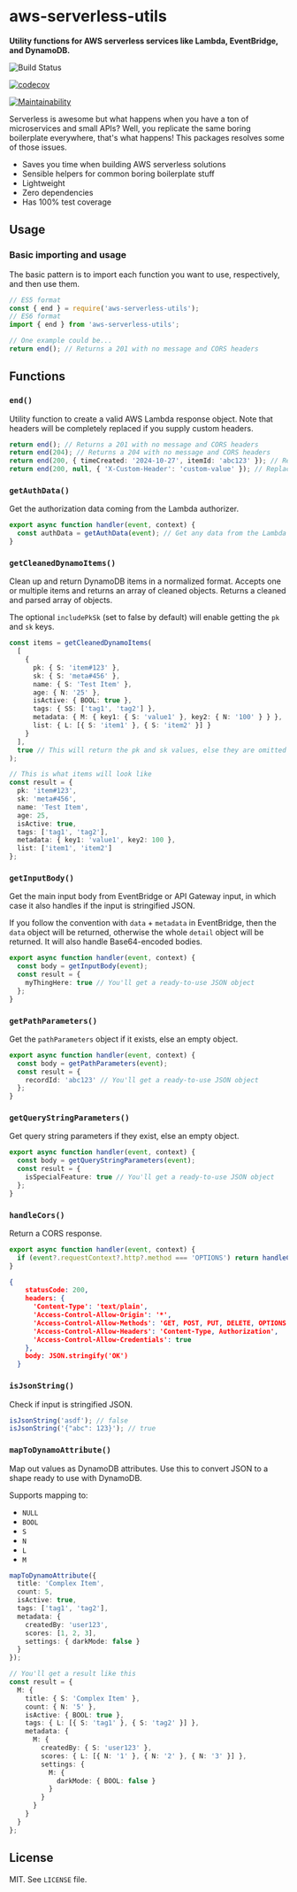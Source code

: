 # aws-serverless-utils

**Utility functions for AWS serverless services like Lambda, EventBridge, and DynamoDB.**

![Build Status](https://github.com/mikaelvesavuori/aws-serverless-utils/workflows/main/badge.svg)

[![codecov](https://codecov.io/gh/mikaelvesavuori/aws-serverless-utils/graph/badge.svg?token=FLNTPTAYAS)](https://codecov.io/gh/mikaelvesavuori/aws-serverless-utils)

[![Maintainability](https://api.codeclimate.com/v1/badges/937c2275a4ad46fe265a/maintainability)](https://codeclimate.com/github/mikaelvesavuori/aws-serverless-utils/maintainability)

Serverless is awesome but what happens when you have a ton of microservices and small APIs? Well, you replicate the same boring boilerplate everywhere, that's what happens! This packages resolves some of those issues.

- Saves you time when building AWS serverless solutions
- Sensible helpers for common boring boilerplate stuff
- Lightweight
- Zero dependencies
- Has 100% test coverage

## Usage

### Basic importing and usage

The basic pattern is to import each function you want to use, respectively, and then use them.

```typescript
// ES5 format
const { end } = require('aws-serverless-utils');
// ES6 format
import { end } from 'aws-serverless-utils';

// One example could be...
return end(); // Returns a 201 with no message and CORS headers
```

## Functions

### `end()`

Utility function to create a valid AWS Lambda response object. Note that headers will be completely replaced if you supply custom headers.

```ts
return end(); // Returns a 201 with no message and CORS headers
return end(204); // Returns a 204 with no message and CORS headers
return end(200, { timeCreated: '2024-10-27', itemId: 'abc123' }); // Returns a 200 with an object message
return end(200, null, { 'X-Custom-Header': 'custom-value' }); // Replaces the headers with a custom set of headers
```

### `getAuthData()`

Get the authorization data coming from the Lambda authorizer.

```ts
export async function handler(event, context) {
  const authData = getAuthData(event); // Get any data from the Lambda authorizer.
}
```

### `getCleanedDynamoItems()`

Clean up and return DynamoDB items in a normalized format. Accepts one or multiple items and returns an array of cleaned objects. Returns a cleaned and parsed array of objects.

The optional `includePkSk` (set to false by default) will enable getting the `pk` and `sk` keys.

```ts
const items = getCleanedDynamoItems(
  [
    {
      pk: { S: 'item#123' },
      sk: { S: 'meta#456' },
      name: { S: 'Test Item' },
      age: { N: '25' },
      isActive: { BOOL: true },
      tags: { SS: ['tag1', 'tag2'] },
      metadata: { M: { key1: { S: 'value1' }, key2: { N: '100' } } },
      list: { L: [{ S: 'item1' }, { S: 'item2' }] }
    }
  ],
  true // This will return the pk and sk values, else they are omitted
);

// This is what items will look like
const result = {
  pk: 'item#123',
  sk: 'meta#456',
  name: 'Test Item',
  age: 25,
  isActive: true,
  tags: ['tag1', 'tag2'],
  metadata: { key1: 'value1', key2: 100 },
  list: ['item1', 'item2']
};
```

### `getInputBody()`

Get the main input body from EventBridge or API Gateway input, in which case it also handles if the input is stringified JSON.

If you follow the convention with `data` + `metadata` in EventBridge, then the `data` object will be returned, otherwise the whole `detail` object will be returned. It will also handle Base64-encoded bodies.

```ts
export async function handler(event, context) {
  const body = getInputBody(event);
  const result = {
    myThingHere: true // You'll get a ready-to-use JSON object
  };
}
```

### `getPathParameters()`

Get the `pathParameters` object if it exists, else an empty object.

```ts
export async function handler(event, context) {
  const body = getPathParameters(event);
  const result = {
    recordId: 'abc123' // You'll get a ready-to-use JSON object
  };
}
```

### `getQueryStringParameters()`

Get query string parameters if they exist, else an empty object.

```ts
export async function handler(event, context) {
  const body = getQueryStringParameters(event);
  const result = {
    isSpecialFeature: true // You'll get a ready-to-use JSON object
  };
}
```

### `handleCors()`

Return a CORS response.

```ts
export async function handler(event, context) {
  if (event?.requestContext?.http?.method === 'OPTIONS') return handleCors();
}
```

```json
{
    statusCode: 200,
    headers: {
      'Content-Type': 'text/plain',
      'Access-Control-Allow-Origin': '*',
      'Access-Control-Allow-Methods': 'GET, POST, PUT, DELETE, OPTIONS',
      'Access-Control-Allow-Headers': 'Content-Type, Authorization',
      'Access-Control-Allow-Credentials': true
    },
    body: JSON.stringify('OK')
  }
```

### `isJsonString()`

Check if input is stringified JSON.

```ts
isJsonString('asdf'); // false
isJsonString('{"abc": 123}'); // true
```

### `mapToDynamoAttribute()`

Map out values as DynamoDB attributes. Use this to convert JSON to a shape ready to use with DynamoDB.

Supports mapping to:

- `NULL`
- `BOOL`
- `S`
- `N`
- `L`
- `M`

```ts
mapToDynamoAttribute({
  title: 'Complex Item',
  count: 5,
  isActive: true,
  tags: ['tag1', 'tag2'],
  metadata: {
    createdBy: 'user123',
    scores: [1, 2, 3],
    settings: { darkMode: false }
  }
});

// You'll get a result like this
const result = {
  M: {
    title: { S: 'Complex Item' },
    count: { N: '5' },
    isActive: { BOOL: true },
    tags: { L: [{ S: 'tag1' }, { S: 'tag2' }] },
    metadata: {
      M: {
        createdBy: { S: 'user123' },
        scores: { L: [{ N: '1' }, { N: '2' }, { N: '3' }] },
        settings: {
          M: {
            darkMode: { BOOL: false }
          }
        }
      }
    }
  }
};
```

## License

MIT. See `LICENSE` file.
